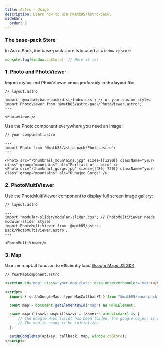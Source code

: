 ```yaml
---
title: Astro - Usage
description: Learn how to use @matb85/astro-pack.
sidebar:
  order: 2
---
```


### The base-pack Store

In Astro Pack, the base-pack store is located at `window.cpStore`

```ts
console.log(window.cpStore); // Here it is!
```

### 1. Photo and PhotoViewer

Import styles and PhotoViewer once, preferably in the layout file:

```astro
// layout.astro
---
import "@matb85/base-pack/dist/index.css"; // or your custom styles
import PhotoViewer from '@matb85/astro-pack/PhotoViewer.astro';
---

<PhotoViewer/>
```

Use the Photo component everywhere you need an image:

```astro
// your-component.astro

---
import Photo from '@matb85/astro-pack/Photo.astro';
---

<Photo src="/thumbnail_mountains.jpg" sizes={[1290]} className="your-class" group="mountains" alt="Portrait of a bird" />
<Photo src="/thumbnail_gorge.jpg" sizes={[480, 720]} className="your-class" group="mountains" alt="Dunajec Gorge" />
```

### 2. PhotoMultiViewer

Use the PhotoMultiViewer component to display full screen image gallery:

```astro
// layout.astro

---
import "modular-slider/modular-slider.css"; // PhotoMultiViewer needs modular-slider styles
import PhotoMultiViewer from '@matb85/astro-pack/PhotoMultiViewer.astro';
---

<PhotoMultiViewer/>
```

### 3. Map

Use the mapUtil function to efficiently load [Google Maps JS SDK](https://developers.google.com/maps/documentation/javascript):

```html
// YourMapComponent.astro

<section id="map" class="your-map-class" data-observerhandler="map"></section>

<script>
  import { setUpGoogleMap, type MapCallbackT } from "@matb85/base-pack";

  const map = document.getElementById("map") as HTMLElement;

  const mapCallback: MapCallbackT = (domMap: HTMLElement) => {
      // The Google Maps script has been loaded, the google object is available
      // The map is ready to be initialized
  };

  setUpGoogleMap(apikey, callback, map, window.cpStore);
</script>
```

